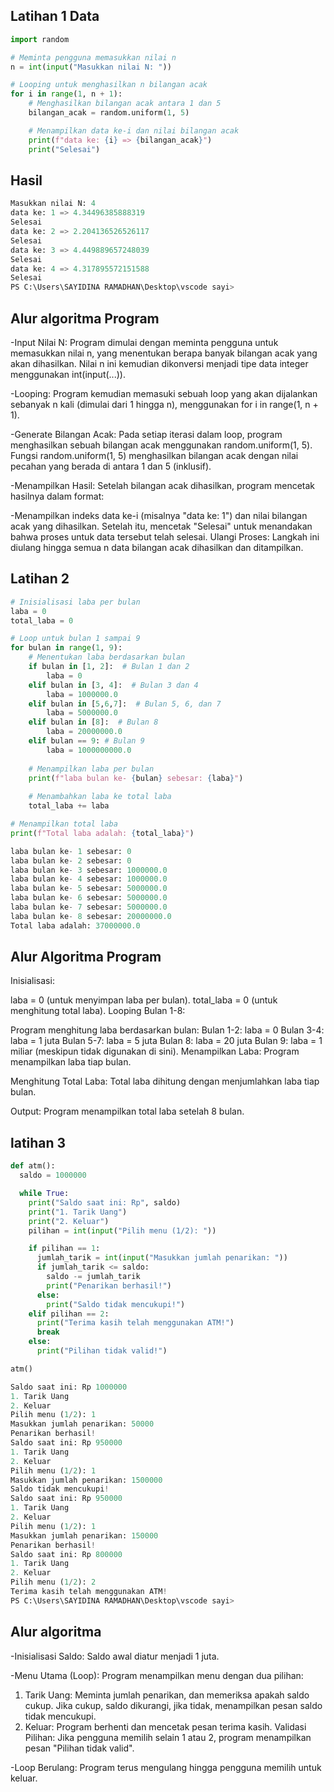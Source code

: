 ## Latihan 1 Data

````python
import random

# Meminta pengguna memasukkan nilai n
n = int(input("Masukkan nilai N: "))

# Looping untuk menghasilkan n bilangan acak
for i in range(1, n + 1):
    # Menghasilkan bilangan acak antara 1 dan 5
    bilangan_acak = random.uniform(1, 5)

    # Menampilkan data ke-i dan nilai bilangan acak
    print(f"data ke: {i} => {bilangan_acak}")
    print("Selesai")
````
## Hasil
````python
Masukkan nilai N: 4
data ke: 1 => 4.34496385888319
Selesai
data ke: 2 => 2.204136526526117
Selesai
data ke: 3 => 4.449889657248039
Selesai
data ke: 4 => 4.317895572151588
Selesai
PS C:\Users\SAYIDINA RAMADHAN\Desktop\vscode sayi>
````
## Alur algoritma Program
-Input Nilai N: Program dimulai dengan meminta pengguna untuk memasukkan nilai n, yang menentukan berapa banyak bilangan acak yang akan dihasilkan. Nilai n ini kemudian dikonversi menjadi tipe data integer menggunakan int(input(...)).

-Looping: Program kemudian memasuki sebuah loop yang akan dijalankan sebanyak n kali (dimulai dari 1 hingga n), menggunakan for i in range(1, n + 1).

-Generate Bilangan Acak: Pada setiap iterasi dalam loop, program menghasilkan sebuah bilangan acak menggunakan random.uniform(1, 5). Fungsi random.uniform(1, 5) menghasilkan bilangan acak dengan nilai pecahan yang berada di antara 1 dan 5 (inklusif).

-Menampilkan Hasil: Setelah bilangan acak dihasilkan, program mencetak hasilnya dalam format:

-Menampilkan indeks data ke-i (misalnya "data ke: 1") dan nilai bilangan acak yang dihasilkan.
Setelah itu, mencetak "Selesai" untuk menandakan bahwa proses untuk data tersebut telah selesai.
Ulangi Proses: Langkah ini diulang hingga semua n data bilangan acak dihasilkan dan ditampilkan.

## Latihan 2

``` python
# Inisialisasi laba per bulan
laba = 0
total_laba = 0

# Loop untuk bulan 1 sampai 9
for bulan in range(1, 9):
    # Menentukan laba berdasarkan bulan
    if bulan in [1, 2]:  # Bulan 1 dan 2
        laba = 0
    elif bulan in [3, 4]:  # Bulan 3 dan 4
        laba = 1000000.0
    elif bulan in [5,6,7]:  # Bulan 5, 6, dan 7
        laba = 5000000.0
    elif bulan in [8]:  # Bulan 8
        laba = 20000000.0
    elif bulan == 9: # Bulan 9
        laba = 1000000000.0
    
    # Menampilkan laba per bulan
    print(f"laba bulan ke- {bulan} sebesar: {laba}")
    
    # Menambahkan laba ke total laba
    total_laba += laba

# Menampilkan total laba
print(f"Total laba adalah: {total_laba}")
````
````python
laba bulan ke- 1 sebesar: 0
laba bulan ke- 2 sebesar: 0
laba bulan ke- 3 sebesar: 1000000.0
laba bulan ke- 4 sebesar: 1000000.0
laba bulan ke- 5 sebesar: 5000000.0
laba bulan ke- 6 sebesar: 5000000.0
laba bulan ke- 7 sebesar: 5000000.0
laba bulan ke- 8 sebesar: 20000000.0
Total laba adalah: 37000000.0
````
## Alur Algoritma Program
Inisialisasi:

laba = 0 (untuk menyimpan laba per bulan).
total_laba = 0 (untuk menghitung total laba).
Looping Bulan 1-8:

Program menghitung laba berdasarkan bulan:
Bulan 1-2: laba = 0
Bulan 3-4: laba = 1 juta
Bulan 5-7: laba = 5 juta
Bulan 8: laba = 20 juta
Bulan 9: laba = 1 miliar (meskipun tidak digunakan di sini).
Menampilkan Laba: Program menampilkan laba tiap bulan.

Menghitung Total Laba: Total laba dihitung dengan menjumlahkan laba tiap bulan.

Output: Program menampilkan total laba setelah 8 bulan.

## latihan 3
````python
def atm():
  saldo = 1000000

  while True:
    print("Saldo saat ini: Rp", saldo)
    print("1. Tarik Uang")
    print("2. Keluar")
    pilihan = int(input("Pilih menu (1/2): "))

    if pilihan == 1:
      jumlah_tarik = int(input("Masukkan jumlah penarikan: "))
      if jumlah_tarik <= saldo:
        saldo -= jumlah_tarik
        print("Penarikan berhasil!")
      else:
        print("Saldo tidak mencukupi!")
    elif pilihan == 2:
      print("Terima kasih telah menggunakan ATM!")
      break
    else:
      print("Pilihan tidak valid!")

atm()
````
````python
Saldo saat ini: Rp 1000000
1. Tarik Uang
2. Keluar
Pilih menu (1/2): 1
Masukkan jumlah penarikan: 50000
Penarikan berhasil!
Saldo saat ini: Rp 950000
1. Tarik Uang
2. Keluar
Pilih menu (1/2): 1
Masukkan jumlah penarikan: 1500000
Saldo tidak mencukupi!
Saldo saat ini: Rp 950000
1. Tarik Uang
2. Keluar
Pilih menu (1/2): 1
Masukkan jumlah penarikan: 150000
Penarikan berhasil!
Saldo saat ini: Rp 800000
1. Tarik Uang
2. Keluar
Pilih menu (1/2): 2
Terima kasih telah menggunakan ATM!
PS C:\Users\SAYIDINA RAMADHAN\Desktop\vscode sayi>
````
## Alur algoritma
-Inisialisasi Saldo: Saldo awal diatur menjadi 1 juta.

-Menu Utama (Loop): Program menampilkan menu dengan dua pilihan:

1. Tarik Uang: Meminta jumlah penarikan, dan memeriksa apakah saldo cukup. Jika cukup, saldo dikurangi, jika tidak, menampilkan pesan saldo tidak mencukupi.
2. Keluar: Program berhenti dan mencetak pesan terima kasih.
Validasi Pilihan: Jika pengguna memilih selain 1 atau 2, program menampilkan pesan "Pilihan tidak valid".

-Loop Berulang: Program terus mengulang hingga pengguna memilih untuk keluar.
